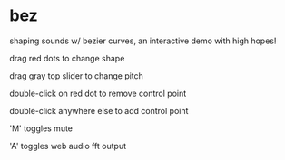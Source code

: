 bez
===

shaping sounds w/ bezier curves, an interactive demo with high hopes!

drag red dots to change shape

drag gray top slider to change pitch

double-click on red dot to remove control point

double-click anywhere else to add control point

'M' toggles mute

'A' toggles web audio fft output
